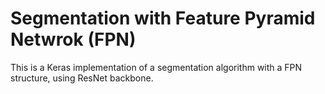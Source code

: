 # Segmentation with Feature Pyramid Netwrok (FPN)
This is a Keras implementation of a segmentation algorithm with a FPN structure, using ResNet backbone. 
